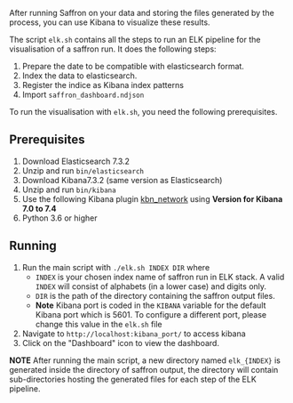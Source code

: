 After running Saffron on your data and storing the files generated by the process, you can use Kibana to visualize these results.

The script `elk.sh` contains all the steps to run an ELK pipeline for the visualisation of a saffron run. It does the following steps:
1. Prepare the date to be compatible with elasticsearch format.
2. Index the data to elasticsearch.
3. Register the indice as Kibana index patterns
4. Import `saffron_dashboard.ndjson`


To run the visualisation with `elk.sh`, you need the following prerequisites.

## Prerequisites
1. Download Elasticsearch 7.3.2
2. Unzip and run `bin/elasticsearch`
3. Download Kibana7.3.2 (same version as Elasticsearch)
4. Unzip and run `bin/kibana`
5. Use the following Kibana plugin [kbn_network](https://github.com/dlumbrer/kbn_network) using **Version for Kibana 7.0 to 7.4**
6. Python 3.6 or higher



## Running
1. Run the main script with `./elk.sh INDEX DIR` where
	- `INDEX` is your chosen index name of saffron run in ELK stack. A valid `INDEX` will consist of alphabets (in a lower case) and digits only.
    - `DIR` is the path of the directory containing the saffron output files.
    - **Note** Kibana port is coded in the `KIBANA` variable for the default Kibana port which is 5601. To configure a different port, please change this value in the `elk.sh` file
2. Navigate to `http://localhost:kibana_port/`  to access kibana
3. Click on the "Dashboard" icon to view the dashboard.

**NOTE** After running the main script, a new directory named  `elk_{INDEX}` is generated inside the directory of saffron output, the directory will contain sub-directories hosting the generated files for each step of the ELK pipeline.
